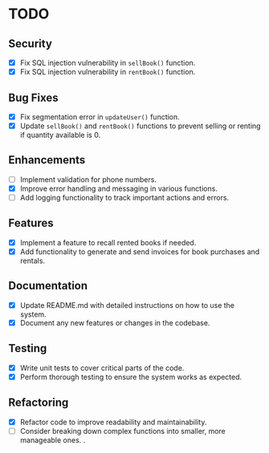 
# TODO

## Security
- [x] Fix SQL injection vulnerability in `sellBook()` function.
- [x] Fix SQL injection vulnerability in `rentBook()` function.

## Bug Fixes
- [x] Fix segmentation error in `updateUser()` function.
- [x] Update `sellBook()` and `rentBook()` functions to prevent selling or renting if quantity available is 0.

## Enhancements
- [ ] Implement validation for phone numbers.
- [x] Improve error handling and messaging in various functions.
- [ ] Add logging functionality to track important actions and errors.

## Features
- [x] Implement a feature to recall rented books if needed.
- [x] Add functionality to generate and send invoices for book purchases and rentals.

## Documentation
- [x] Update README.md with detailed instructions on how to use the system.
- [x] Document any new features or changes in the codebase.

## Testing
- [x] Write unit tests to cover critical parts of the code.
- [x] Perform thorough testing to ensure the system works as expected.

## Refactoring
- [x] Refactor code to improve readability and maintainability.
- [ ] Consider breaking down complex functions into smaller, more manageable ones.
.
